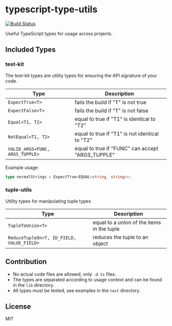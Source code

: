 # typescript-type-utils

[![Build Status](https://github.com/wixplosives/typescript-type-utils/workflows/tests/badge.svg)](https://github.com/wixplosives/typescript-type-utils/actions)

Useful TypeScript types for usage across projects.

## Included Types

### test-kit

The test-kit types are utility types for ensuring the API signature of your code.

| Type                            | Description                                      |
| ------------------------------- | ------------------------------------------------ |
| `ExpectTrue<T>`                 | fails the build if "T" is not true               |
| `ExpectFalse<T>`                | fails the build if "T" is not false              |
| `Equal<T1, T2>`                 | equal to true if "T1" is identical to "T2"       |
| `NotEqual<T1, T2>`              | equal to true if "T1" is not identical to "T2"   |
| `VALID_ARGS<FUNC, ARGS_TUPPLE>` | equal to true if "FUNC" can accept "ARGS_TUPPLE" |

Example usage:

```ts
type normalStrings = ExpectTrue<EQUAL<string, string>>;
```

### tuple-utils

Utility types for manipulating tuple types

| Type                                      | Description                                |
| ----------------------------------------- | ------------------------------------------ |
| `TupleToUnion<T>`                         | equal to a union of the items in the tuple |
| `ReduceTupleOn<T, ID_FIELD, VALUE_FIELD>` | reduces the tuple to an object             |

## Contribution

- No actual code files are allowed, only `.d.ts` files.
- The types are separated according to usage context and can be found in the `lib` directory.
- All types must be tested, see examples in the `test` directory.

## License

MIT
